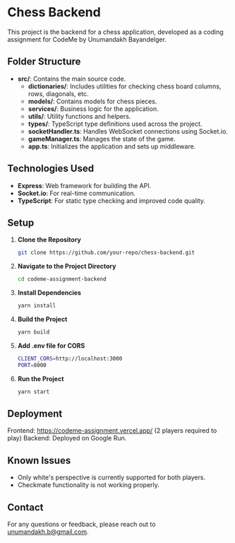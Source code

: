 # Chess Backend

This project is the backend for a chess application, developed as a coding assignment for CodeMe by Unumandakh Bayandelger.

## Folder Structure

- **src/**: Contains the main source code.
  - **dictionaries/**: Includes utilities for checking chess board columns, rows, diagonals, etc.
  - **models/**: Contains models for chess pieces.
  - **services/**: Business logic for the application.
  - **utils/**: Utility functions and helpers.
  - **types/**: TypeScript type definitions used across the project.
  - **socketHandler.ts**: Handles WebSocket connections using Socket.io.
  - **gameManager.ts**: Manages the state of the game.
  - **app.ts**: Initializes the application and sets up middleware.

## Technologies Used

- **Express**: Web framework for building the API.
- **Socket.io**: For real-time communication.
- **TypeScript**: For static type checking and improved code quality.

## Setup

1. **Clone the Repository**

   ```bash
   git clone https://github.com/your-repo/chess-backend.git
   ```

2. **Navigate to the Project Directory**

   ```bash
   cd codeme-assignment-backend
   ```

3. **Install Dependencies**

   ```bash
   yarn install
   ```

4. **Build the Project**

   ```bash
   yarn build
   ```

5. **Add .env file for CORS**

   ```bash
   CLIENT_CORS=http://localhost:3000
   PORT=8000
   ```

6. **Run the Project**

   ```bash
   yarn start
   ```

## Deployment

Frontend: https://codeme-assignment.vercel.app/
(2 players required to play)
Backend: Deployed on Google Run.

## Known Issues

- Only white's perspective is currently supported for both players.
- Checkmate functionality is not working properly.

## Contact

For any questions or feedback, please reach out to unumandakh.b@gmail.com.

